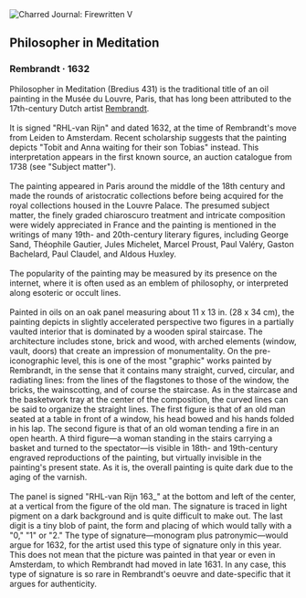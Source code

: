 <div class="artwork-of-the-day">
  <div class="container">
    <div class="img-wrapper">
      <img
        src="https://uploads2.wikiart.org/images/rembrandt/philosopher-in-meditation-1632.jpg!Large.jpg"
        alt="Charred Journal: Firewritten V" />
    </div>
    <div class="artwork-detail">
      <div class="artwork-origin"> 
        <h2 class="artwork-name">Philosopher in Meditation</h2>
        <h3 class="artist">
          Rembrandt
                    ·  1632
        </h3>
      </div>
      <p class="description">
        <span class="artwork-description-text ng-binding" ng-bind-html="viewModel.ArtworkOfTheDay.Description | unsafe">Philosopher in Meditation (Bredius 431) is the traditional title of an oil painting in the Musée du Louvre, Paris, that has long been attributed to the 17th-century Dutch artist <a target="_blank" href="/en/rembrandt">Rembrandt</a>.
<br>
<br>It is signed "RHL-van Rijn" and dated 1632, at the time of Rembrandt's move from Leiden to Amsterdam. Recent scholarship suggests that the painting depicts "Tobit and Anna waiting for their son Tobias" instead. This interpretation appears in the first known source, an auction catalogue from 1738 (see "Subject matter").
<br>
<br>The painting appeared in Paris around the middle of the 18th century and made the rounds of aristocratic collections before being acquired for the royal collections housed in the Louvre Palace. The presumed subject matter, the finely graded chiaroscuro treatment and intricate composition were widely appreciated in France and the painting is mentioned in the writings of many 19th- and 20th-century literary figures, including George Sand, Théophile Gautier, Jules Michelet, Marcel Proust, Paul Valéry, Gaston Bachelard, Paul Claudel, and Aldous Huxley.
<br>
<br>The popularity of the painting may be measured by its presence on the internet, where it is often used as an emblem of philosophy, or interpreted along esoteric or occult lines.
<br>
<br>Painted in oils on an oak panel measuring about 11 x 13 in. (28 x 34&nbsp;cm), the painting depicts in slightly accelerated perspective two figures in a partially vaulted interior that is dominated by a wooden spiral staircase. The architecture includes stone, brick and wood, with arched elements (window, vault, doors) that create an impression of monumentality. On the pre-iconographic level, this is one of the most "graphic" works painted by Rembrandt, in the sense that it contains many straight, curved, circular, and radiating lines: from the lines of the flagstones to those of the window, the bricks, the wainscotting, and of course the staircase. As in the staircase and the basketwork tray at the center of the composition, the curved lines can be said to organize the straight lines. The first figure is that of an old man seated at a table in front of a window, his head bowed and his hands folded in his lap. The second figure is that of an old woman tending a fire in an open hearth. A third figure—a woman standing in the stairs carrying a basket and turned to the spectator—is visible in 18th- and 19th-century engraved reproductions of the painting, but virtually invisible in the painting's present state. As it is, the overall painting is quite dark due to the aging of the varnish.
<br>
<br>The panel is signed "RHL-van Rijn 163_" at the bottom and left of the center, at a vertical from the figure of the old man. The signature is traced in light pigment on a dark background and is quite difficult to make out. The last digit is a tiny blob of paint, the form and placing of which would tally with a "0," "1" or "2." The type of signature—monogram plus patronymic—would argue for 1632, for the artist used this type of signature only in this year. This does not mean that the picture was painted in that year or even in Amsterdam, to which Rembrandt had moved in late 1631. In any case, this type of signature is so rare in Rembrandt's oeuvre and date-specific that it argues for authenticity.</span>
                        <div class="text-shadow-container" ng-show="showShadow" style=""></div>
      </p>
    </div>
  </div>

</div>
